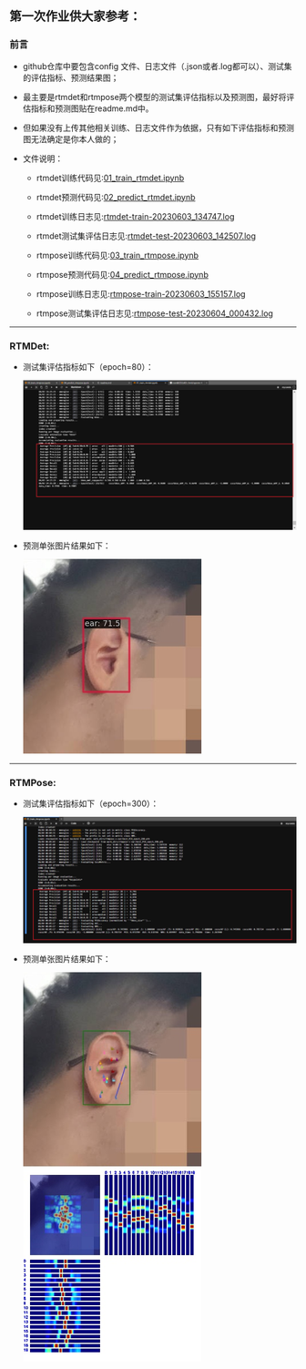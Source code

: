 ## 第一次作业供大家参考：

### 前言
- github仓库中要包含config 文件、日志文件（.json或者.log都可以）、测试集的评估指标、预测结果图；

- 最主要是rtmdet和rtmpose两个模型的测试集评估指标以及预测图，最好将评估指标和预测图贴在readme.md中。

- 但如果没有上传其他相关训练、日志文件作为依据，只有如下评估指标和预测图无法确定是你本人做的；

- 文件说明：

  - rtmdet训练代码见:[01_train_rtmdet.ipynb](01_train_rtmdet.ipynb)

  - rtmdet预测代码见:[02_predict_rtmdet.ipynb](02_predict_rtmdet.ipynb)

  - rtmdet训练日志见:[rtmdet-train-20230603_134747.log](rtmdet-train-20230603_134747.log)

  - rtmdet测试集评估日志见:[rtmdet-test-20230603_142507.log](rtmdet-test-20230603_142507.log)

  - rtmpose训练代码见:[03_train_rtmpose.ipynb](03_train_rtmpose.ipynb)

  - rtmpose预测代码见:[04_predict_rtmpose.ipynb](04_predict_rtmpose.ipynb)

  - rtmpose训练日志见:[rtmpose-train-20230603_155157.log](rtmpose-train-20230603_155157.log)

  - rtmpose测试集评估日志见:[rtmpose-test-20230604_000432.log](rtmpose-test-20230604_000432.log)

---

### RTMDet:

- 测试集评估指标如下（epoch=80）：

  ![img](&temp/rtmdet_test.jpg)

- 预测单张图片结果如下：

  ![img](mmdetection/outputs/vis/myEar.jpg)

---


### RTMPose:

- 测试集评估指标如下（epoch=300）：

  ![img](&temp/rtmpose_test.jpg)

- 预测单张图片结果如下：

  ![img](mmpose/outputs/myEar.jpg)


